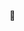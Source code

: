 👀

<!-- - 👋 Hi, I’m @kentozuka
- 👀 I’m interested in ... Frontend development
- 🌱 I’m currently learning ... Next.js
- 💞️ I’m looking to collaborate on ... anything really
- 📫 How to reach me ... twitter! -->

<!---
kentozuka/kentozuka is a ✨ special ✨ repository because its `README.md` (this file) appears on your GitHub profile.
You can click the Preview link to take a look at your changes.
--->
